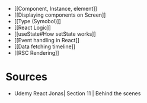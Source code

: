 - [[Component, Instance, element]]
- [[Displaying components on Screen]]
- [[Type (Symobol)]]
- [[React Logic]]
- [[useState#How setState works]]
- [[Event handling in React]]
- [[Data fetching timeline]]
- [[RSC Rendering]]

# Sources
- Udemy React Jonas| Section 11 | Behind the scenes